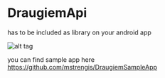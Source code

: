 DraugiemApi
===========

has to be included as library on your android app

![alt tag](http://i.stack.imgur.com/e9uWl.jpg)

you can find sample app here https://github.com/mstrengis/DraugiemSampleApp 

